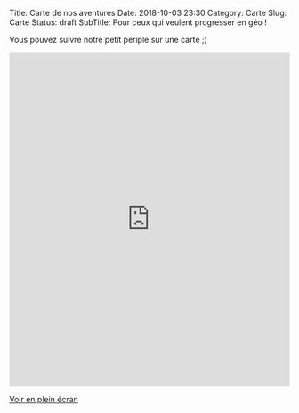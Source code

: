 Title: Carte de nos aventures
Date: 2018-10-03 23:30
Category: Carte
Slug: Carte
Status: draft
SubTitle: Pour ceux qui veulent progresser en géo !

Vous pouvez suivre notre petit périple sur une carte ;)

<iframe width="100%" height="600px" frameBorder="0" allowfullscreen src="http://umap.openstreetmap.fr/fr/map/java_tdm_ms_252905?scaleControl=true&miniMap=false&scrollWheelZoom=false&zoomControl=true&allowEdit=false&moreControl=true&searchControl=null&tilelayersControl=null&embedControl=null&datalayersControl=true&onLoadPanel=undefined&captionBar=false&datalayers=646605#7/-6.877/111.176"></iframe><p><a href="http://umap.openstreetmap.fr/fr/map/java_tdm_ms_252905">Voir en plein écran</a></p>